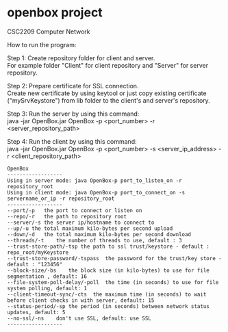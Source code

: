 openbox project
===============
CSC2209 Computer Network

How to run the program:

Step 1: Create repository folder for client and server.<br>
For example folder "Client" for client repository and "Server" for server repository.

Step 2: Prepare certificate for SSL connection.<br>
Create new certificate by using keytool or just copy existing certificate ("mySrvKeystore") from lib folder to the client's and server's repository.

Step 3: Run the server by using this command:<br>
java  -jar OpenBox.jar OpenBox -p <port_number> -r <server_repository_path>

Step 4: Run the client by using this command:<br>
java -jar OpenBox.jar OpenBox -p <port_number> -s <server_ip_address> -r <client_repository_path>




	OpenBox
	------------------
	Using in server mode: java OpenBox-p port_to_listen_on -r repository_root
	Using in client mode: java OpenBox-p port_to_connect_on -s servername_or_ip -r repository_root
	------------------
	--port/-p	the port to connect or listen on
	--repo/-r	the path to repository root
	--server/-s	the server ip/hostname to connect to
	--up/-u	the total maximum kilo-bytes per second upload
	--down/-d	the total maximum kilo-bytes per second download
	--threads/-t	the number of threads to use, default : 3
	--trust-store-path/-tsp	the path to ssl trust/keystore - default : repo_root/myKeystore
	--trust-store-password/-tspass	the password for the trust/key store - default : "123456"
	--block-size/-bs	the block size (in kilo-bytes) to use for file segmentation , default: 16
	--file-system-poll-delay/-poll	the time (in seconds) to use for file system polling, default: 1
	--client-timeout-sync/-cts	the maximum time (in seconds) to wait before client checks in with server, default: 15
	--status-period/-sp	the period (in seconds) between network status updates, default: 5
	--no-ssl/-ns	don't use SSL, default: use SSL
	------------------
